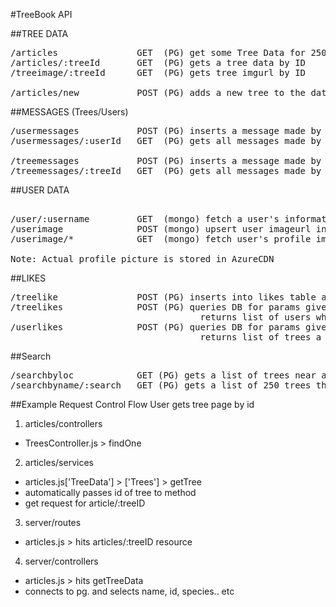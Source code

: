 #TreeBook API

##TREE DATA
<pre>
/articles               GET  (PG) get some Tree Data for 250 trees
/articles/:treeId       GET  (PG) gets a tree data by ID
/treeimage/:treeId      GET  (PG) gets tree imgurl by ID

/articles/new           POST (PG) adds a new tree to the database
</pre>

##MESSAGES (Trees/Users)
<pre>
/usermessages           POST (PG) inserts a message made by a user
/usermessages/:userId   GET  (PG) gets all messages made by a user

/treemessages           POST (PG) inserts a message made by a tree (bot)
/treemessages/:treeId   GET  (PG) gets all messages made by a tree
</pre>

##USER DATA
<pre>

/user/:username         GET  (mongo) fetch a user's information based on username
/userimage              POST (mongo) upsert user imageurl in db
/userimage/*            GET  (mongo) fetch user's profile imgurl

Note: Actual profile picture is stored in AzureCDN
</pre>

##LIKES
<pre>
/treelike               POST (PG) inserts into likes table a userid/treeid
/treelikes              POST (PG) queries DB for params given, 
                                    returns list of users which like a tree
/userlikes              POST (PG) queries DB for params given,
                                    returns list of trees a user likes
</pre>

##Search
<pre>
/searchbyloc            GET (PG) gets a list of trees near a given coordinate
/searchbyname/:search   GET (PG) gets a list of 250 trees that match the query
</pre>


##Example Request Control Flow
User gets tree page by id

1. articles/controllers
  * TreesController.js > findOne

2. articles/services
  * articles.js['TreeData'] > ['Trees'] > getTree 
  * automatically passes id of tree to method
  * get request for article/:treeID

3. server/routes
  * articles.js > hits articles/:treeID resource

4. server/controllers
  * articles.js > hits getTreeData
  * connects to pg. and selects name, id, species.. etc
